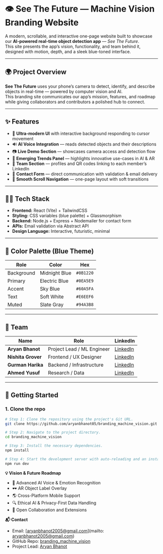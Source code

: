 # 👁️ See The Future — Machine Vision Branding Website

A modern, scrollable, and interactive one-page website built to showcase our **AI-powered real-time object detection app** — *See The Future*.  
This site presents the app’s vision, functionality, and team behind it, designed with motion, depth, and a sleek blue-toned interface.

---

## 🌍 Project Overview

**See The Future** uses your phone’s camera to detect, identify, and describe objects in real-time — powered by computer vision and AI.  
This branding site communicates our app’s mission, features, and roadmap while giving collaborators and contributors a polished hub to connect.

---

## ✨ Features

- 🎨 **Ultra-modern UI** with interactive background responding to cursor movement  
- 🔊 **AI Voice Integration** — reads detected objects and their descriptions  
- 📷 **Live Demo Section** — showcases camera access and detection flow  
- 🧠 **Emerging Trends Panel** — highlights innovative use-cases in AI & AR  
- 👥 **Team Section** — profiles and QR codes linking to each member’s LinkedIn  
- 📩 **Contact Form** — direct communication with validation & email delivery  
- 🧭 **Smooth Scroll Navigation** — one-page layout with soft transitions  

---

## 🧑‍💻 Tech Stack

- **Frontend:** React (Vite) + TailwindCSS  
- **Styling:** CSS variables (blue palette) + Glassmorphism  
- **Backend:** Node.js + Express + Nodemailer for contact form  
- **APIs:** Email validation via Abstract API  
- **Design Language:** Interactive, futuristic, minimal  

---

## 🎨 Color Palette (Blue Theme)

| Role | Color | Hex |
|------|--------|-----|
| Background | Midnight Blue | `#0B1220` |
| Primary | Electric Blue | `#0EA5E9` |
| Accent | Sky Blue | `#60A5FA` |
| Text | Soft White | `#E6EEF6` |
| Muted | Slate Gray | `#94A3B8` |

---

## 🧠 Team

| Name | Role | LinkedIn |
|------|------|-----------|
| **Aryan Bhanot** | Project Lead / ML Engineer | [LinkedIn](https://www.linkedin.com/in/aryan-bhanot-609650245/) |
| **Nishita Grover** | Frontend / UX Designer | [LinkedIn](https://www.linkedin.com/in/nishita-grover-1aa651327) |
| **Gurman Harika** | Backend / Infrastructure | [LinkedIn](https://www.linkedin.com/in/gurman-harika-20a903319) |
| **Ahmed Yusuf** | Research / Data | [LinkedIn](https://www.linkedin.com/in/ahmed-yusuf-sait) |

---

## 🚀 Getting Started

### 1. Clone the repo
```sh
# Step 1: Clone the repository using the project's Git URL.
git clone https://github.com/aryanbhanot05/branding_machine_vision.git

# Step 2: Navigate to the project directory.
cd branding_machine_vision

# Step 3: Install the necessary dependencies.
npm install

# Step 4: Start the development server with auto-reloading and an instant preview.
npm run dev
```

**💡 Vision & Future Roadmap**

- 🤖 Advanced AI Voice & Emotion Recognition
- 🕶️ AR Object Label Overlay
- 🌎 Cross-Platform Mobile Support
- 🔍 Ethical AI & Privacy-First Data Handling
- 🧩 Open Collaboration and Extensions

**📬 Contact**

- Email: [aryanbhanot2005@gmail.com](mailto: aryanbhanot2005@gmail.com)
- GitHub Repo: [branding_machine_vision](https://github.com/aryanbhanot05/branding_machine_vision)
- Project Lead: [Aryan Bhanot](https://www.linkedin.com/in/aryan-bhanot-609650245/)